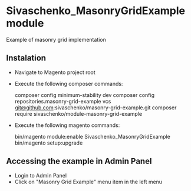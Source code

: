 # Sivaschenko_MasonryGridExample module

Example of masonry grid implementation

## Instalation

- Navigate to Magento project root
- Execute the following composer commands:

    composer config minimum-stability dev
    composer config repositories.masonry-grid-example vcs git@github.com:sivaschenko/masonry-grid-example.git
    composer require sivaschenko/module-masonry-grid-example
    
- Execute the following magento commands:

    bin/magento module:enable Sivaschenko_MasonryGridExample
    bin/magento setup:upgrade
    
## Accessing the example in Admin Panel

- Login to Admin Panel
- Click on "Masonry Grid Example" menu item in the left menu

